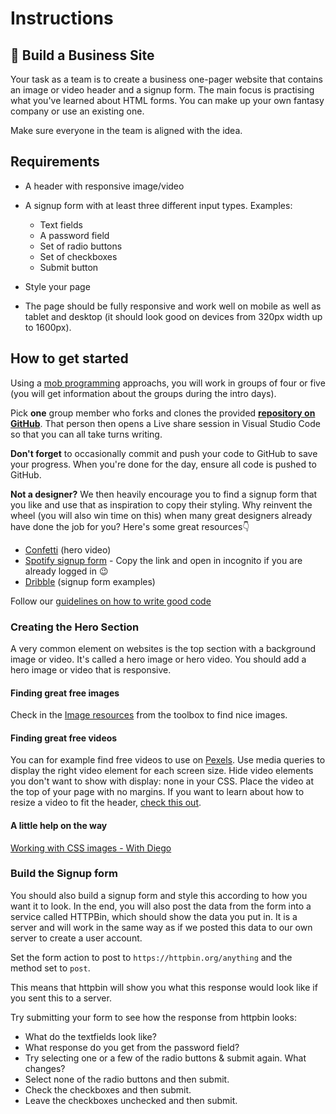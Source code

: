 # Instructions

## 🏢 Build a Business Site

Your task as a team is to create a business one-pager website that contains an image or video header and a signup form. The main focus is practising what you've learned about HTML forms. You can make up your own fantasy company or use an existing one.

Make sure everyone in the team is aligned with the idea.

## Requirements

- A header with responsive image/video
- A signup form with at least three different input types. Examples:
  - Text fields
  - A password field
  - Set of radio buttons
  - Set of checkboxes
  - Submit button
- Style your page

- The page should be fully responsive and work well on mobile as well as tablet and desktop (it should look good on devices from 320px width up to 1600px).

## How to get started

Using a [mob programming](https://www.notion.so/Mob-programming-306dcd9320704f14a2f0c15a06d45f3b?pvs=21) approachs, you will work in groups of four or five (you will get information about the groups during the intro days).

Pick **one** group member who forks and clones the provided [**repository on GitHub**](https://github.com/Technigo/project-business-site). That person then opens a Live share session in Visual Studio Code so that you can all take turns writing.

**Don't forget** to occasionally commit and push your code to GitHub to save your progress. When you're done for the day, ensure all code is pushed to GitHub.

**Not a designer?** We then heavily encourage you to find a signup form that you like and use that as inspiration to copy their styling. Why reinvent the wheel (you will also win time on this) when many great designers already have done the job for you? Here's some great resources👇

- [Confetti](https://confetti.events/sv/) (hero video)
- [Spotify signup form](https://www.spotify.com/se/signup) - Copy the link and open in incognito if you are already logged in 😉
- [Dribble](https://dribbble.com/search/signup-form) (signup form examples)

Follow our [guidelines on how to write good code](/59abdd4307a24f5ca7914d566326f4df?pvs=25)

### Creating the Hero Section

A very common element on websites is the top section with a background image or video. It's called a hero image or hero video. You should add a hero image or video that is responsive.

#### Finding great free images

Check in the [Image resources](/04237e2fdd624562acd58643dac93016) from the toolbox to find nice images.

#### Finding great free videos

You can for example find free videos to use on [Pexels](https://www.pexels.com/videos/). Use media queries to display the right video element for each screen size. Hide video elements you don't want to show with display: none in your CSS. Place the video at the top of your page with no margins. If you want to learn about how to resize a video to fit the header, [check this out](https://www.w3schools.com/css/css3_object-fit.asp).

#### A little help on the way

[Working with CSS images - With Diego](https://www.notion.so/CSS-Images-56e01fe28e1f45b1bf417f3b04479518)

### Build the Signup form

You should also build a signup form and style this according to how you want it to look. In the end, you will also post the data from the form into a service called HTTPBin, which should show the data you put in. It is a server and will work in the same way as if we posted this data to our own server to create a user account.

Set the form action to post to `https://httpbin.org/anything` and the method set to `post`.

This means that httpbin will show you what this response would look like if you sent this to a server.

Try submitting your form to see how the response from httpbin looks:

- What do the textfields look like?
- What response do you get from the password field?
- Try selecting one or a few of the radio buttons & submit again. What changes?
- Select none of the radio buttons and then submit.
- Check the checkboxes and then submit.
- Leave the checkboxes unchecked and then submit.
